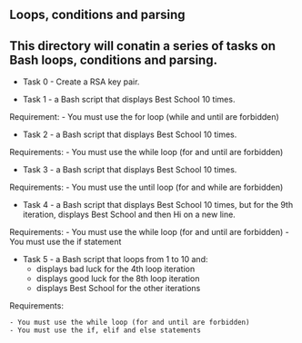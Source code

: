 **Loops, conditions and parsing**
---
This directory will conatin a series of tasks on Bash
loops, conditions and parsing.
---

- Task 0 - Create a RSA key pair.

- Task 1 - a Bash script that displays Best School 10 times.<br>

Requirement:
	- You must use the for loop (while and until are forbidden)

- Task 2 -  a Bash script that displays Best School 10 times.<br>

Requirements:
	- You must use the while loop (for and until are forbidden)

- Task 3 - a Bash script that displays Best School 10 times.<br>

Requirements:
	- You must use the until loop (for and while are forbidden)

- Task 4 -  a Bash script that displays Best School 10 times, but for the 9th iteration, displays Best School and then Hi on a new line.<br>

Requirements:
	- You must use the while loop (for and until are forbidden)
	- You must use the if statement

- Task 5 - a Bash script that loops from 1 to 10 and:
	- displays bad luck for the 4th loop iteration
	- displays good luck for the 8th loop iteration
	- displays Best School for the other iterations

Requirements:

	- You must use the while loop (for and until are forbidden)
	- You must use the if, elif and else statements
